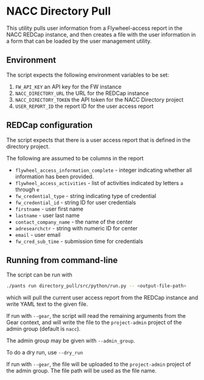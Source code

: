 # NACC Directory Pull

This utility pulls user information from a Flywheel-access report in the NACC REDCap instance,
and then creates a file with the user information in a form that can be loaded by the user management utility.

## Environment 

The script expects the following environment variables to be set:
1. `FW_API_KEY` an API key for the FW instance
2. `NACC_DIRECTORY_URL` the URL for the REDCap instance
3. `NACC_DIRECTORY_TOKEN` the API token for the NACC Directory project
4. `USER_REPORT_ID` the report ID for the user access report

## REDCap configuration

The script expects that there is a user access report that is defined in the directory project.

The following are assumed to be columns in the report
- `flywheel_access_information_complete` - integer indicating whether all information has been provided.
- `flywheel_access_activities` - list of activities indicated by letters `a` through `e`
- `fw_credential_type` - string indicating type of credential
- `fw_credential_id` - string ID for user credentials
- `firstname` - user first name
- `lastname` - user last name
- `contact_company_name` - the name of the center
- `adresearchctr` - string with numeric ID for center
- `email` - user email
- `fw_cred_sub_time` - submission time for credentials

## Running from command-line

The script can be run with

```bash
./pants run directory_pull/src/python/run.py -- <output-file-path>
```

which will pull the current user access report from the REDCap instance and write YAML text to the given file.

If run with `--gear`, the script will read the remaining arguments from the Gear context, and will write the file to the `project-admin` project of the admin group (default is `nacc`).

The admin group may be given with `--admin_group`.

To do a dry run, use `--dry_run`

If run with `--gear`, the file will be uploaded to the `project-admin` project of the admin group. 
The file path will be used as the file name.